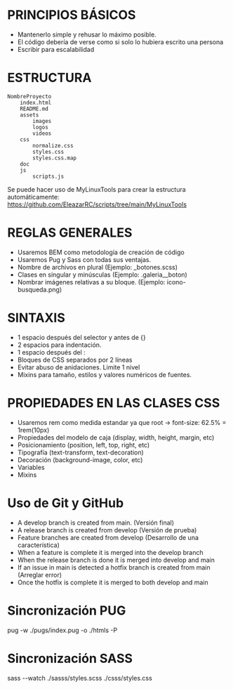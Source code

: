 # PRINCIPIOS BÁSICOS
- Mantenerlo simple y rehusar lo máximo posible.
- El código debería de verse como si solo lo hubiera escrito una persona
- Escribir para escalabilidad

# ESTRUCTURA
```
NombreProyecto
	index.html
	README.md
	assets
		images
		logos
		videos
	css
		normalize.css
		styles.css
		styles.css.map
	doc
	js
		scripts.js

```
Se puede hacer uso de MyLinuxTools para crear la estructura automáticamente:
https://github.com/EleazarRC/scripts/tree/main/MyLinuxTools

# REGLAS GENERALES
- Usaremos BEM como metodología de creación de código
- Usaremos Pug y Sass con todas sus ventajas.
- Nombre de archivos en plural (Ejemplo: _botones.scss) 
- Clases en singular y minúsculas (Ejemplo: .galeria__boton) 
- Nombrar imágenes relativas a su bloque. (Ejemplo: icono-busqueda.png)

# SINTAXIS
- 1 espacio después del selector y antes de {}
- 2 espacios para indentación.
- 1 espacio después del :
- Bloques de CSS separados por 2 líneas
- Evitar abuso de anidaciones. Limite 1 nivel
- Mixins para tamaño, estilos y valores numéricos de fuentes.

# PROPIEDADES  EN LAS CLASES CSS
- Usaremos rem como medida estandar ya que root -> font-size: 62.5% = 1rem(10px)
- Propiedades del modelo de caja (display, width, height, margin, etc)
- Posicionamiento (position, left, top, right, etc)
- Tipografía (text-transform, text-decoration)
- Decoración (background-image, color, etc)
- Variables
- Mixins

# Uso de Git y GitHub

- A develop branch is created from main. (Versión final)
- A release branch is created from develop (Versión de prueba)
- Feature branches are created from develop (Desarrollo de una característica)
- When a feature is complete it is merged into the develop branch
- When the release branch is done it is merged into develop and main
- If an issue in main is detected a hotfix branch is created from main (Arreglar error)
- Once the hotfix is complete it is merged to both develop and main


 
# Sincronización PUG 
pug -w ./pugs/index.pug -o ./htmls -P
 
# Sincronización SASS 
sass --watch ./sasss/styles.scss ./csss/styles.css
 
